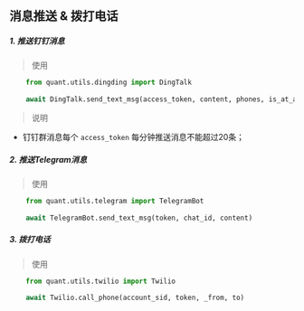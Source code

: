 ## 消息推送 & 拨打电话


##### 1. 推送钉钉消息

> 使用  

```python
    from quant.utils.dingding import DingTalk
    
    await DingTalk.send_text_msg(access_token, content, phones, is_at_all)
```

> 说明  
- 钉钉群消息每个 `access_token` 每分钟推送消息不能超过20条；


##### 2. 推送Telegram消息

> 使用  

```python
    from quant.utils.telegram import TelegramBot
    
    await TelegramBot.send_text_msg(token, chat_id, content)
```


##### 3. 拨打电话

> 使用  

```python
    from quant.utils.twilio import Twilio
    
    await Twilio.call_phone(account_sid, token, _from, to)
```
